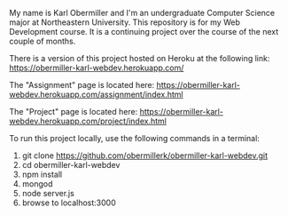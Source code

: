 My name is Karl Obermiller and I'm an undergraduate Computer Science major at Northeastern University.  This repository is for my Web Development course.  It is a continuing project over the course of the next couple of months.


There is a version of this project hosted on Heroku at the following link:
https://obermiller-karl-webdev.herokuapp.com/

The "Assignment" page is located here:
https://obermiller-karl-webdev.herokuapp.com/assignment/index.html

The "Project" page is located here:
https://obermiller-karl-webdev.herokuapp.com/project/index.html


To run this project locally, use the following commands in a terminal:
1. git clone https://github.com/obermillerk/obermiller-karl-webdev.git
2. cd obermiller-karl-webdev
3. npm install
4. mongod
5. node server.js
6. browse to localhost:3000
